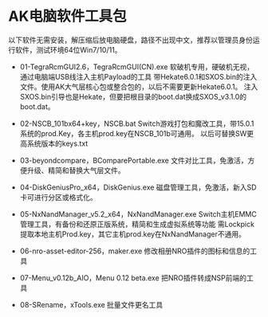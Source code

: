 # AK电脑软件工具包

以下软件无需安装，解压缩后放电脑硬盘，路径不出现中文，推荐以管理员身份运行软件，测试环境64位Win7/10/11。

- 01-TegraRcmGUI2.6，TegraRcmGUI(CN).exe
软破机专用，硬破机无视，通过电脑端USB线注入主机Payload的工具
带Hekate6.0.1和SXOS.bin的注入文件。使用AK大气层核心包或整合包的，以后不需要更新Hekate6.0.1。
注入SXOS.bin引导也是Hekate，但要把根目录的boot.dat换成SXOS_v3.1.0的boot.dat。

- 02-NSCB_101bx64+key，NSCB.bat
Switch游戏打包和魔改工具，带15.0.1系统的prod.Key，各主机prod.key在NSCB_101b可通用。
以后可替换SW更高系统版本的keys.txt

- 03-beyondcompare，BComparePortable.exe
文件对比工具，免激活，方便升级、精简和替换大气层文件。

- 04-DiskGeniusPro_x64，DiskGenius.exe
磁盘管理工具，免激活，新入SD卡可进行分区或格式化。

- 05-NxNandManager_v5.2_x64，NxNandManager.exe
Switch主机EMMC管理工具，有备份和还原正版系统，精简和生成虚拟系统等功能
需Lockpick提取本地主机Prod.key，其它主机prod.key在NxNandManager不通用。

- 06-nro-asset-editor-256，maker.exe
修改相册NRO插件的图标和信息的工具

- 07-Menu_v0.12b_AIO，Menu 0.12 beta.exe
把NRO插件转成NSP前端的工具

- 08-SRename，xTools.exe
批量文件更名工具
